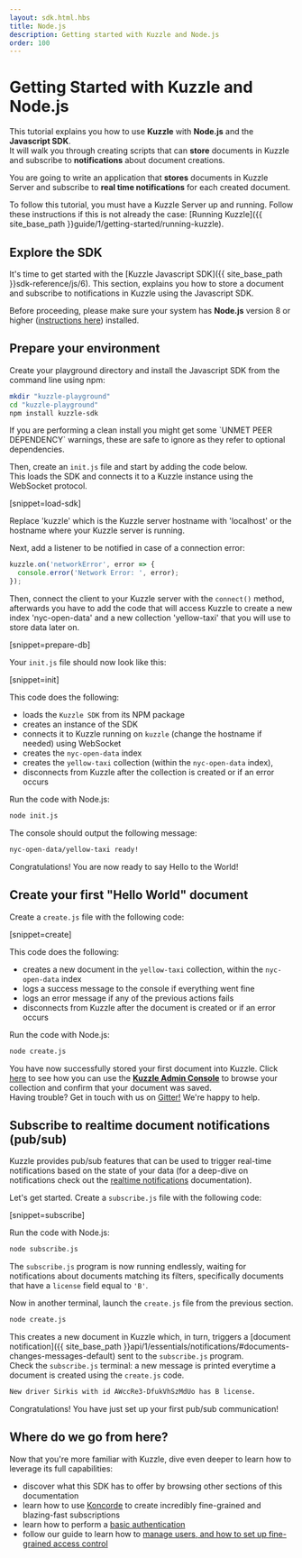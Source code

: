 ```yaml
---
layout: sdk.html.hbs
title: Node.js
description: Getting started with Kuzzle and Node.js
order: 100
---
```


# Getting Started with Kuzzle and Node.js

This tutorial explains you how to use **Kuzzle** with **Node.js** and the **Javascript SDK**.  
It will walk you through creating scripts that can **store** documents in Kuzzle and subscribe to **notifications** about document creations.

You are going to write an application that **stores** documents in Kuzzle Server and subscribe to **real time notifications** for each created document.

To follow this tutorial, you must have a Kuzzle Server up and running. Follow these instructions if this is not already the case: [Running Kuzzle]({{ site_base_path }}guide/1/getting-started/running-kuzzle).

## Explore the SDK

It's time to get started with the [Kuzzle Javascript SDK]({{ site_base_path }}sdk-reference/js/6). This section, explains you how to store a document and subscribe to notifications in Kuzzle using the Javascript SDK.

Before proceeding, please make sure your system has **Node.js** version 8 or higher (<a href="https://nodejs.org/en/download/">instructions here</a>) installed.

## Prepare your environment

Create your playground directory and install the Javascript SDK from the command line using npm:

```sh
mkdir "kuzzle-playground"
cd "kuzzle-playground"
npm install kuzzle-sdk
```

<div class="alert alert-info">
If you are performing a clean install you might get some `UNMET PEER DEPENDENCY` warnings, these are safe to ignore as they refer to optional dependencies.
</div>

Then, create an `init.js` file and start by adding the code below.  
This loads the SDK and connects it to a Kuzzle instance using the WebSocket protocol.

[snippet=load-sdk]

<div class="alert alert-info">
Replace 'kuzzle' which is the Kuzzle server hostname with 'localhost' or the hostname where your Kuzzle server is running.
</div>

Next, add a listener to be notified in case of a connection error:

```javascript
kuzzle.on('networkError', error => {
  console.error('Network Error: ', error);
});
```

Then, connect the client to your Kuzzle server with the `connect()` method, afterwards you have to add the code that will access Kuzzle to create a new index 'nyc-open-data' and a new collection 'yellow-taxi' that you will use to store data later on.

[snippet=prepare-db]

Your `init.js` file should now look like this:

[snippet=init]

This code does the following:

- loads the `Kuzzle SDK` from its NPM package
- creates an instance of the SDK
- connects it to Kuzzle running on `kuzzle` (change the hostname if needed) using WebSocket
- creates the `nyc-open-data` index
- creates the `yellow-taxi` collection (within the `nyc-open-data` index),
- disconnects from Kuzzle after the collection is created or if an error occurs

Run the code with Node.js:

```bash
node init.js
```

The console should output the following message:

```bash
nyc-open-data/yellow-taxi ready!
```

<div class="alert alert-success">
Congratulations! You are now ready to say Hello to the World!
</div>

## Create your first "Hello World" document

Create a `create.js` file with the following code:

[snippet=create]

This code does the following:

- creates a new document in the `yellow-taxi` collection, within the `nyc-open-data` index
- logs a success message to the console if everything went fine
- logs an error message if any of the previous actions fails
- disconnects from Kuzzle after the document is created or if an error occurs

Run the code with Node.js:

```bash
node create.js
```

<div class="alert alert-success">
You have now successfully stored your first document into Kuzzle. Click <a href="{{ site_base_path }}guide/1/essentials/installing-console">here</a> to see how you can use the
   <a href="http://console.kuzzle.io" target="_blank"><strong>Kuzzle Admin Console</strong></a> to browse your collection and confirm that your document was saved.
</div>

<div class="alert alert-info">
Having trouble? Get in touch with us on <a href="https://gitter.im/kuzzleio/kuzzle">Gitter!</a> We're happy to help.
</div>

## Subscribe to realtime document notifications (pub/sub)

Kuzzle provides pub/sub features that can be used to trigger real-time notifications based on the state of your data (for a deep-dive on notifications check out the <a href="{{ site_base_path }}sdk-reference/js/6/realtime-notifications/">realtime notifications</a> documentation).

Let's get started. Create a `subscribe.js` file with the following code:

[snippet=subscribe]

Run the code with Node.js:

```bash
node subscribe.js
```

The `subscribe.js` program is now running endlessly, waiting for notifications about documents matching its filters, specifically documents that have a `license` field equal to `'B'`.

Now in another terminal, launch the `create.js` file from the previous section.

```bash
node create.js
```

This creates a new document in Kuzzle which, in turn, triggers a [document notification]({{ site_base_path }}api/1/essentials/notifications/#documents-changes-messages-default) sent to the `subscribe.js` program.  
Check the `subscribe.js` terminal: a new message is printed everytime a document is created using the `create.js` code.

```bash
New driver Sirkis with id AWccRe3-DfukVhSzMdUo has B license.
```

<div class="alert alert-success">
Congratulations! You have just set up your first pub/sub communication!
</div>

## Where do we go from here?

Now that you're more familiar with Kuzzle, dive even deeper to learn how to leverage its full capabilities:

* discover what this SDK has to offer by browsing other sections of this documentation
* learn how to use <a href="{{ site_base_path }}koncorde/1">Koncorde</a> to create incredibly fine-grained and blazing-fast subscriptions
* learn how to perform a <a href="{{ site_base_path }}sdk-reference/js/6/auth/login">basic authentication</a>
* follow our guide to learn how to <a href="{{ site_base_path }}guide/1/essentials/security/">manage users, and how to set up fine-grained access control</a>
